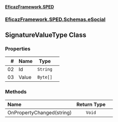 #### [EficazFramework.SPED](EficazFrameworkSPED.md 'EficazFramework SPED')
### [EficazFramework.SPED.Schemas.eSocial](EficazFramework.SPED.Schemas.eSocial.md 'EficazFramework.SPED.Schemas.eSocial')

## SignatureValueType Class
### Properties

| # | Name | Type | |
| ---: | :--- | :---: | :--- |
| 02 | Id | `String` |  |
| 03 | Value | `Byte[]` |  |
### Methods

| Name | Return Type | |
| :--- | :---: | :--- |
| OnPropertyChanged(string) | `Void` |  |
